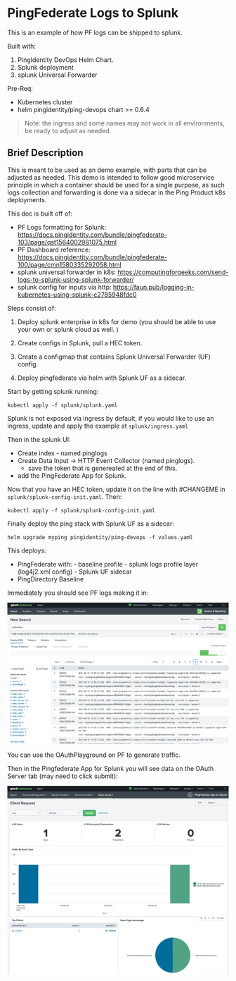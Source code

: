# PingFederate Logs to Splunk

This is an example of how PF logs can be shipped to splunk. 

Built with: 
1. PingIdentity DevOps Helm Chart. 
2. Splunk deployment
3. splunk Universal Forwarder

Pre-Req:

- Kubernetes cluster
- helm pingidentity/ping-devops chart >= 0.6.4 

> Note: the ingress and some names may not work in all environments, be ready to adjust as needed. 


## Brief Description

This is meant to be used as an demo example, with parts that can be adjusted as needed. 
This demo is intended to follow good microservice principle in which a container should be used for a single purpose, as such logs collection and forwarding is done via a sidecar in the Ping Product k8s deployments. 


This doc is built off of: 

  * PF Logs formatting for Splunk: https://docs.pingidentity.com/bundle/pingfederate-103/page/qst1564002981075.html
  * PF Dashboard reference: https://docs.pingidentity.com/bundle/pingfederate-100/page/cmn1580335292058.html
  * splunk universal forwarder in k8s: https://computingforgeeks.com/send-logs-to-splunk-using-splunk-forwarder/
  * splunk config for inputs via http: https://faun.pub/logging-in-kubernetes-using-splunk-c2785948fdc0


Steps consist of: 

1. Deploy splunk enterprise in k8s for demo (you should be able to use your own or splunk cloud as well. )

1. Create configs in Splunk, pull a HEC token. 

1. Create a configmap that contains Splunk Universal Forwarder (UF) config. 

1. Deploy pingfederate via helm with Splunk UF as a sidecar. 


Start by getting splunk running: 

```
kubectl apply -f splunk/splunk.yaml
```

Splunk is not exposed via ingress by default, if you would like to use an ingress, update and apply the example at `splunk/ingress.yaml`

Then in the splunk UI: 

* Create index - named pinglogs
* Create Data Input -> HTTP Event Collector (named pinglogs). 
  * save the token that is genereated at the end of this. 
* add the PingFederate App for Splunk. 

Now that you have an HEC token, update it on the line with #CHANGEME in `splunk/splunk-config-init.yaml`. Then:

```
kubectl apply -f splunk/splunk-config-init.yaml
```

Finally deploy the ping stack with Splunk UF as a sidecar: 

```
helm upgrade myping pingidentity/ping-devops -f values.yaml
```

This deploys:

  -  PingFederate with: 
    - baseline profile
    - splunk logs profile layer (log4j2.xml config)
    - Splunk UF sidecar
  - PingDirectory Baseline

Immediately you should see PF logs making it in: 

![](img/pf-logs.png)


You can use the OAuthPlayground on PF to generate traffic. 

Then in the Pingfederate App for Splunk you will see data on the OAuth Server tab (may need to click submit): 

![](img/pf-dashboard.png)